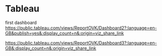# Tableau
first dashboard
https://public.tableau.com/views/ReportOVK/Dashboard2?:language=en-GB&publish=yes&:display_count=n&:origin=viz_share_link


https://public.tableau.com/views/ReportOVK/Dashboard3?:language=en-GB&:display_count=n&:origin=viz_share_link
